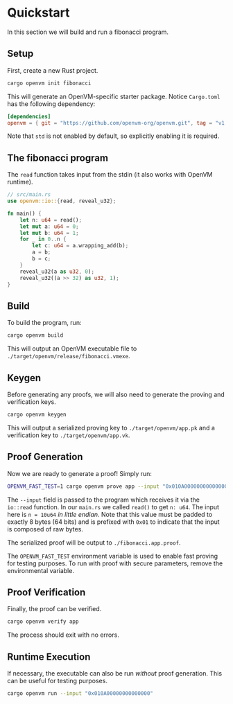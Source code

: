 # Quickstart

In this section we will build and run a fibonacci program.

## Setup

First, create a new Rust project.

```bash
cargo openvm init fibonacci
```

This will generate an OpenVM-specific starter package. Notice `Cargo.toml` has the following dependency:

```toml
[dependencies]
openvm = { git = "https://github.com/openvm-org/openvm.git", tag = "v1.2.0", features = ["std"] }
```

Note that `std` is not enabled by default, so explicitly enabling it is required.

## The fibonacci program

The `read` function takes input from the stdin (it also works with OpenVM runtime).

```rust
// src/main.rs
use openvm::io::{read, reveal_u32};

fn main() {
    let n: u64 = read();
    let mut a: u64 = 0;
    let mut b: u64 = 1;
    for _ in 0..n {
        let c: u64 = a.wrapping_add(b);
        a = b;
        b = c;
    }
    reveal_u32(a as u32, 0);
    reveal_u32((a >> 32) as u32, 1);
}
```

## Build

To build the program, run:

```bash
cargo openvm build
```

This will output an OpenVM executable file to `./target/openvm/release/fibonacci.vmexe`.

## Keygen

Before generating any proofs, we will also need to generate the proving and verification keys.

```bash
cargo openvm keygen
```

This will output a serialized proving key to `./target/openvm/app.pk` and a verification key to `./target/openvm/app.vk`.

## Proof Generation

Now we are ready to generate a proof! Simply run:

```bash
OPENVM_FAST_TEST=1 cargo openvm prove app --input "0x010A00000000000000"
```

The `--input` field is passed to the program which receives it via the `io::read` function.
In our `main.rs` we called `read()` to get `n: u64`. The input here is `n = 10u64` _in little endian_. Note that this value must be padded to exactly 8 bytes (64 bits) and is prefixed with `0x01` to indicate that the input is composed of raw bytes.

The serialized proof will be output to `./fibonacci.app.proof`.

The `OPENVM_FAST_TEST` environment variable is used to enable fast proving for testing purposes. To run with proof with secure parameters, remove the environmental variable.

## Proof Verification

Finally, the proof can be verified.

```bash
cargo openvm verify app
```

The process should exit with no errors.

## Runtime Execution

If necessary, the executable can also be run _without_ proof generation. This can be useful for testing purposes.

```bash
cargo openvm run --input "0x010A00000000000000"
```

